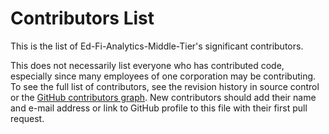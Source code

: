 # Contributors List

This is the list of Ed-Fi-Analytics-Middle-Tier's significant contributors.

This does not necessarily list everyone who has contributed code, especially
since many employees of one corporation may be contributing. To see the full
list of contributors, see the revision history in source control or the [GitHub
contributors
graph](https://github.com/Ed-Fi-Alliance-OSS/Ed-Fi-Analytics-Middle-Tier/graphs/contributors).
New contributors should add their name and e-mail address or link to GitHub
profile to this file with their first pull request.
